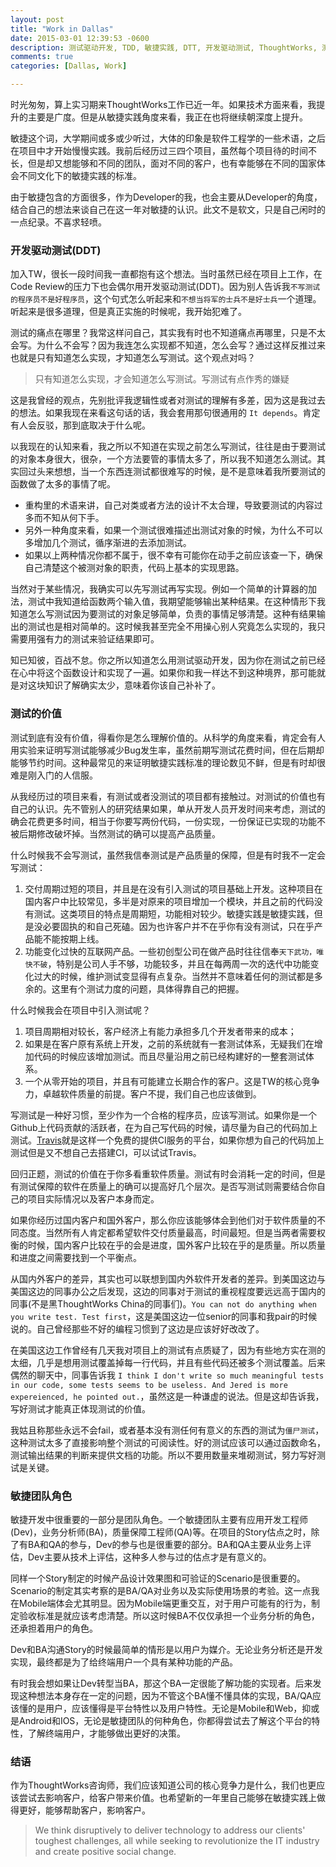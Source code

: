 ```yaml
---
layout: post
title: "Work in Dallas"
date: 2015-03-01 12:39:53 -0600
description: 测试驱动开发, TDD, 敏捷实践, DTT, 开发驱动测试, ThoughtWorks, 测试的价值
comments: true
categories: [Dallas, Work]

---
```


时光匆匆，算上实习期来ThoughtWorks工作已近一年。如果技术方面来看，我提升的主要是广度。但是从敏捷实践角度来看，我正在也将继续朝深度上提升。

敏捷这个词，大学期间或多或少听过，大体的印象是软件工程学的一些术语，之后在项目中才开始慢慢实践。我前后经历过三四个项目，虽然每个项目待的时间不长，但是却又想能够和不同的团队，面对不同的客户，也有幸能够在不同的国家体会不同文化下的敏捷实践的标准。

由于敏捷包含的方面很多，作为Developer的我，也会主要从Developer的角度，结合自己的想法来谈自己在这一年对敏捷的认识。此文不是软文，只是自己闲时的一点纪录。不喜求轻喷。

### 开发驱动测试(DDT)

加入TW，很长一段时间我一直都抱有这个想法。当时虽然已经在项目上工作，在Code Review的压力下也会偶尔用开发驱动测试(DDT)。因为别人告诉我`不写测试的程序员不是好程序员`，这个句式怎么听起来和`不想当将军的士兵不是好士兵`一个道理。听起来是很多道理，但是真正实施的时候呢，我开始犯难了。

测试的痛点在哪里？我常这样问自己，其实我有时也不知道痛点再哪里，只是不太会写。为什么不会写？因为我连怎么实现都不知道，怎么会写？通过这样反推过来也就是只有知道怎么实现，才知道怎么写测试。这个观点对吗？

> 只有知道怎么实现，才会知道怎么写测试。写测试有点作秀的嫌疑

这是我曾经的观点，先别批评我逻辑性或者对测试的理解有多差，因为这是我过去的想法。如果我现在来看这句话的话，我会套用那句很通用的 `It depends`。肯定有人会反驳，那到底取决于什么呢。

以我现在的认知来看，我之所以不知道在实现之前怎么写测试，往往是由于要测试的对象本身很大，很杂，一个方法要管的事情太多了，所以我不知道怎么测试。其实回过头来想想，当一个东西连测试都很难写的时候，是不是意味着我所要测试的函数做了太多的事情了呢。

* 重构里的术语来讲，自己对类或者方法的设计不太合理，导致要测试的内容过多而不知从何下手。
* 另外一种角度来看，如果一个测试很难描述出测试对象的时候，为什么不可以多增加几个测试，循序渐进的去添加测试。
* 如果以上两种情况你都不属于，很不幸有可能你在动手之前应该查一下，确保自己清楚这个被测对象的职责，代码上基本的实现思路。

当然对于某些情况，我确实可以先写测试再写实现。例如一个简单的计算器的加法，测试中我知道给函数两个输入值，我期望能够输出某种结果。在这种情形下我知道怎么写测试因为要测试的对象足够简单，负责的事情足够清楚。这种有结果输出的测试也是相对简单的。这时候我甚至完全不用操心别人究竟怎么实现的，我只需要用强有力的测试来验证结果即可。

知已知彼，百战不怠。你之所以知道怎么用测试驱动开发，因为你在测试之前已经在心中将这个函数设计和实现了一遍。如果你和我一样达不到这种境界，那可能就是对这块知识了解确实太少，意味着你该自己补补了。

### 测试的价值

测试到底有没有价值，得看你是怎么理解价值的。从科学的角度来看，肯定会有人用实验来证明写测试能够减少Bug发生率，虽然前期写测试花费时间，但在后期却能够节约时间。这种最常见的来证明敏捷实践标准的理论数见不鲜，但是有时却很难是刚入门的人信服。

从我经历过的项目来看，有测试或者没测试的项目都有接触过。对测试的价值也有自己的认识。先不管别人的研究结果如果，单从开发人员开发时间来考虑，测试的确会花费更多时间，相当于你要写两份代码，一份实现，一份保证已实现的功能不被后期修改破坏掉。当然测试的确可以提高产品质量。

什么时候我不会写测试，虽然我信奉测试是产品质量的保障，但是有时我不一定会写测试：

1. 交付周期过短的项目，并且是在没有引入测试的项目基础上开发。这种项目在国内客户中比较常见，多半是对原来的项目增加一个模块，并且之前的代码没有测试。这类项目的特点是周期短，功能相对较少。敏捷实践是敏捷实践，但是没必要固执的和自己死磕。因为也许客户并不在乎你有没有测试，只在乎产品能不能按期上线。
2. 功能变化过快的互联网产品。一些初创型公司在做产品时往往信奉`天下武功，唯快不破`，特别是公司人手不够，功能较多，并且在每两周一次的迭代中功能变化过大的时候，维护测试变显得有点复杂。当然并不意味着任何的测试都是多余的。这里有个测试力度的问题，具体得靠自己的把握。

什么时候我会在项目中引入测试呢？

1. 项目周期相对较长，客户经济上有能力承担多几个开发者带来的成本；
2. 如果是在客户原有系统上开发，之前的系统就有一套测试体系，无疑我们在增加代码的时候应该增加测试。而且尽量沿用之前已经构建好的一整套测试体系。
3. 一个从零开始的项目，并且有可能建立长期合作的客户。这是TW的核心竞争力，卓越软件质量的前提。客户不提，我们自己也应该做到。

写测试是一种好习惯，至少作为一个合格的程序员，应该写测试。如果你是一个Github上代码贡献的活跃者，在为自己写代码的时候，请尽量为自己的代码加上测试。[Travis](https://travis-ci.org/repositories)就是这样一个免费的提供CI服务的平台，如果你想为自己的代码加上测试但是又不想自己去搭建CI，可以试试Travis。

回归正题，测试的价值在于你多看重软件质量。测试有时会消耗一定的时间，但是有测试保障的软件在质量上的确可以提高好几个层次。是否写测试则需要结合你自己的项目实际情况以及客户本身而定。

如果你经历过国内客户和国外客户，那么你应该能够体会到他们对于软件质量的不同态度。当然所有人肯定都希望软件交付质量最高，时间最短。但是当两者需要权衡的时候，国内客户比较在乎的会是进度，国外客户比较在乎的是质量。所以质量和进度之间需要找到一个平衡点。

从国内外客户的差异，其实也可以联想到国内外软件开发者的差异。到美国这边与美国这边的同事办公之后发现，这边的同事对于测试的重视程度要远远高于国内的同事(不是黑ThoughtWorks China的同事们)。`You can not do anything when you write test. Test first`，这是美国这边一位senior的同事和我pair的时候说的。自己曾经那些不好的编程习惯到了这边是应该好好改改了。

在美国这边工作曾经有几天我对项目上的测试有点质疑了，因为有些地方实在测的太细，几乎是想用测试覆盖掉每一行代码，并且有些代码还被多个测试覆盖。后来偶然的聊天中，同事告诉我 `I think I don't write so much meaningful tests in our code, some tests seems to be useless. And Jered is more expereienced, he pointed out.`，虽然这是一种谦虚的说法。但是这却告诉我，写好测试才能真正体现测试的价值。

我姑且称那些永远不会fail，或者基本没有测任何有意义的东西的测试为`僵尸测试`，这种测试太多了直接影响整个测试的可阅读性。好的测试应该可以通过函数命名，测试输出结果的判断来提供文档的功能。所以不要用数量来堆砌测试，努力写好测试是关键。

### 敏捷团队角色

敏捷开发中很重要的一部分是团队角色。一个敏捷团队主要有应用开发工程师(Dev)，业务分析师(BA)，质量保障工程师(QA)等。在项目的Story估点之时，除了有BA和QA的参与，Dev的参与也是很重要的部分。BA和QA主要从业务上评估，Dev主要从技术上评估，这种多人参与过的估点才是有意义的。

同样一个Story制定的时候产品设计效果图和可验证的Scenario是很重要的。Scenario的制定其实考察的是BA/QA对业务以及实际使用场景的考验。这一点我在Mobile端体会尤其明显。因为Mobile端更重交互，对于用户可能有的行为，制定验收标准是就应该考虑清楚。所以这时候BA不仅仅承担一个业务分析的角色，还承担着用户的角色。

Dev和BA沟通Story的时候最简单的情形是以用户为媒介。无论业务分析还是开发实现，最终都是为了给终端用户一个具有某种功能的产品。

有时我会想如果让Dev转型当BA，那这个BA一定很能了解功能的实现者。后来发现这种想法本身存在一定的问题，因为不管这个BA懂不懂具体的实现，BA/QA应该懂的是用户，应该懂得是平台特性以及用户特性。无论是Mobile和Web，抑或是Android和IOS，无论是敏捷团队的何种角色，你都得尝试去了解这个平台的特性，了解终端用户，才能够做出更好的决策。

### 结语

作为ThoughtWorks咨询师，我们应该知道公司的核心竞争力是什么，我们也更应该尝试去影响客户，给客户带来价值。也希望新的一年里自己能够在敏捷实践上做得更好，能够帮助客户，影响客户。

> We think disruptively to deliver technology to address our clients' toughest challenges, all while seeking to revolutionize the IT industry and create positive social change.



